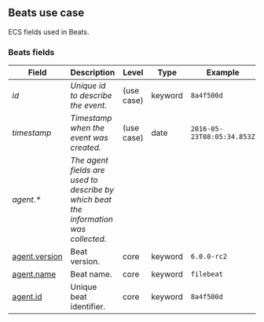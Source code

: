 ## Beats use case

ECS fields used in Beats.

### <a name="beats"></a> Beats fields


| Field  | Description  | Level  | Type  | Example  |
|---|---|---|---|---|
| <a name="id"></a>*id* | *Unique id to describe the event.* | (use case) | keyword | `8a4f500d` |
| <a name="timestamp"></a>*timestamp* | *Timestamp when the event was created.* | (use case) | date | `2016-05-23T08:05:34.853Z` |
| <a name="agent.&ast;"></a>*agent.&ast;* | *The agent fields are used to describe by which beat the information was collected.<br/>* |  |  |  |
| [agent.version](https://github.com/elastic/ecs#agent.version)  | Beat version. | core | keyword | `6.0.0-rc2` |
| [agent.name](https://github.com/elastic/ecs#agent.name)  | Beat name. | core | keyword | `filebeat` |
| [agent.id](https://github.com/elastic/ecs#agent.id)  | Unique beat identifier. | core | keyword | `8a4f500d` |



